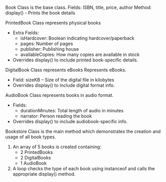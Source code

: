 Book Class is the base class.
Fields: ISBN, title, price, author
Method: display() - Prints the book details

PrintedBook Class represents physical books
- Extra Fields:
  - isHardcover: Boolean indicating hardcover/paperback
  - pages: Number of pages
  - publisher: Publishing house
  - availableCopies: How many copies are available in stock
- Overrides display() to include printed book-specific details.

DigitalBook Class represents eBooks
Represents eBooks.
- Field: sizeKB – Size of the digital file in kilobytes
- Overrides display() to include digital format info.

AudioBook Class represents books in audio format.
- Fields:
  - durationMinutes: Total length of audio in minutes
  - narrator: Person reading the book
- Overrides display() to include audiobook-specific info.

Bookstore Class is the main method which demonstrates the creation and usage of all book types.

1. An array of 5 books is created containing:
   - 2 PrintedBooks
   - 2 DigitalBooks
   - 1 AudioBook
2. A loop checks the type of each book using instanceof and calls the appropriate display() method.




